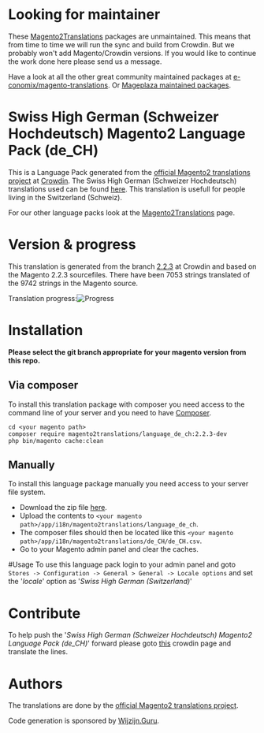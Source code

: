 # Looking for maintainer
These [Magento2Translations](http://magento2translations.github.io/) packages are unmaintained. This means that from time to time we will run the sync and build from Crowdin. But we probably won't add Magento/Crowdin versions. If you would like to continue the work done here please send us a message.

Have a look at all the other great community maintained packages at [e-conomix/magento-translations](https://github.com/e-conomix/magento-translations).
Or [Mageplaza maintained packages](https://github.com/mageplaza?q=language).

# Swiss High German (Schweizer Hochdeutsch) Magento2 Language Pack (de_CH)
This is a Language Pack generated from the [official Magento2 translations project](https://crowdin.com/project/magento-2) at [Crowdin](https://crowdin.com).
The Swiss High German (Schweizer Hochdeutsch) translations used can be found [here](https://crowdin.com/project/magento-2/de-ch).
This translation is usefull for people living in the Switzerland (Schweiz).

For our other language packs look at the [Magento2Translations](http://magento2translations.github.io/) page.

# Version & progress
This translation is generated from the branch [2.2.3](https://crowdin.com/project/magento-2/de-ch#/2.2.3) at Crowdin and based on the Magento 2.2.3 sourcefiles.
There have been  7053 strings translated of the 9742 strings in the Magento source.

Translation progress:![Progress](http://progressed.io/bar/72)

# Installation
**Please select the git branch appropriate for your magento version from this repo.**
## Via composer
To install this translation package with composer you need access to the command line of your server and you need to have [Composer](https://getcomposer.org).
```
cd <your magento path>
composer require magento2translations/language_de_ch:2.2.3-dev
php bin/magento cache:clean
```
## Manually
To install this language package manually you need access to your server file system.
* Download the zip file [here](https://github.com/Magento2Translations/language_de_ch/archive/2.2.3.zip).
* Upload the contents to `<your magento path>/app/i18n/magento2translations/language_de_ch`.
* The composer files should then be located like this `<your magento path>/app/i18n/magento2translations/de_CH/de_CH.csv`.
* Go to your Magento admin panel and clear the caches.

#Usage
To use this language pack login to your admin panel and goto `Stores -> Configuration -> General > General -> Locale options` and set the '*locale*' option as '*Swiss High German (Switzerland)*'

# Contribute
To help push the '*Swiss High German (Schweizer Hochdeutsch) Magento2 Language Pack (de_CH)*' forward please goto [this](https://crowdin.com/project/magento-2/de-ch) crowdin page and translate the lines.

# Authors
The translations are done by the [official Magento2 translations project](https://crowdin.com/project/magento-2).

Code generation is sponsored by [Wijzijn.Guru](http://www.wijzijn.guru/).
